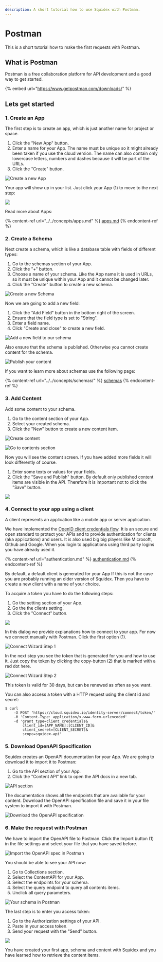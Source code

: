 ```yaml
---
description: A short tutorial how to use Squidex with Postman.
---
```


# Postman

This is a short tutorial how to make the first requests with Postman.

## What is Postman

Postman is a free collaboration platform for API development and a good way to get started.

{% embed url="https://www.getpostman.com/downloads/" %}

## Lets get started

### 1. Create an App

The first step is to create an app, which is just another name for project or space.

1. Click the "New App" button.
2. Enter a name for your App. The name must be unique so it might already been taken if you use the cloud version. The name can also contain only lowercase letters, numbers and dashes because it will be part of the URLs.
3. Click the "Create" button.

![Create a new App](<../../../.gitbook/assets/image (57) (2) (2) (2) (2) (2) (2) (1) (1) (1).png>)

Your app will show up in your list. Just click your App (1) to move to the next step:

![](<../../../.gitbook/assets/image (42).png>)

Read more about Apps:

{% content-ref url="../../concepts/apps.md" %}
[apps.md](../../concepts/apps.md)
{% endcontent-ref %}

### 2. Create a Schema

Next create a schema, which is like a database table with fields of different types:

1. Go to the schemas section of your App.
2. Click the "+" button.
3. Choose a name of your schema. Like the App name it is used in URLs, so it must be unique within your App and it cannot be changed later.
4. Click the "Create" button to create a new schema.

![Create a new Schema](<../../../.gitbook/assets/image (43) (1).png>)

Now we are going to add a new field:

1. Click the "Add Field" button in the bottom right of the screen.
2. Ensure that the field type is set to "String".
3. Enter a field name.
4. Click "Create and close" to create a new field.

![Add a new field to our schema](<../../../.gitbook/assets/image (69) (1).png>)

Also ensure that the schema is published. Otherwise you cannot create content for the schema.

![Publish your content](<../../../.gitbook/assets/image (45).png>)

If you want to learn more about schemas use the following page:

{% content-ref url="../../concepts/schemas/" %}
[schemas](../../concepts/schemas/)
{% endcontent-ref %}

### 3. Add Content

Add some content to your schema.

1. Go to the content section of your App.
2. Select your created schema.
3. Click the "New" button to create a new content item.

![Create content](<../../../.gitbook/assets/image (46).png>)

![Go to contents section](<../../../.gitbook/assets/contents (1).png>)

Now you will see the content screen. If you have added more fields it will look differently of course.

1. Enter some texts or values for your fields.
2. Click the "Save and Publish" button. By default only published content items are visible in the API. Therefore it is important not to click the "Save" button.

![](<../../../.gitbook/assets/image (47).png>)

### 4. Connect to your app using a client

A client represents an application like a mobile app or server application.

We have implemented the [OpenID client credentials flow](https://docs.axway.com/u/documentation/api\_gateway/7.5.3/webhelp\_portal\_oauth/Content/OAuthGuideTopics/oauth\_flows\_client\_credentials.). It is an secure and open standard to protect your APIs and to provide authentication for clients (aka applications) and users. It is also used big big players like Microsoft, Github and Google. When you login to applications using third party logins you have already used it.

{% content-ref url="authentication.md" %}
[authentication.md](authentication.md)
{% endcontent-ref %}

By default, a default client is generated for your App If this is not the case you are probably running an older version of Squidex. Then you have to create a new client with a name of your choice.

To acquire a token you have to do the following steps:

1. Go the setting section of your App.
2. Go the the clients setting.
3. Click the "Connect" button.

![](<../../../.gitbook/assets/image (65) (1) (1).png>)

In this dialog we provide explanations how to connect to your app. For now we connect manually with Postman. Click the first option (1).

![Connect Wizard Step 1](<../../../.gitbook/assets/image (48).png>)

In the next step you see the token that is generated for you and how to use it. Just copy the token by clicking the copy-button (2) that is marked with a red dot here.

![Connect Wizard Step 2](<../../../.gitbook/assets/image (49).png>)

This token is valid for 30 days, but can be renewed as often as you want.

You can also access a token with a HTTP request using the client id and secret:

```
$ curl
    -X POST 'https://cloud.squidex.io/identity-server/connect/token/' 
    -H 'Content-Type: application/x-www-form-urlencoded' 
    -d 'grant_type=client_credentials&
        client_id=[APP_NAME]:[CLIENT_ID]&
        client_secret=[CLIENT_SECRET]&
        scope=squidex-api'
```

### 5. Download OpenAPI Specification

Squidex creates an OpenAPI documentation for your App. We are going to download it to import it to Postman:

1. Go to the API section of your App.
2. Click the "Content API" link to open the API docs in a new tab.

![API section](<../../../.gitbook/assets/image (50).png>)

The documentation shows all the endpoints that are available for your content. Download the OpenAPI specification file and save it in your file system to import it with Postman.

![Download the OpenAPI specification](<../../../.gitbook/assets/image (51).png>)

### 6. Make the request with Postman

We have to import the OpenAPI file to Postman. Click the Import button (1) in the file settings and select your file that you have saved before.

![Import the OpenAPI spec in Postman](<../../../.gitbook/assets/image (53).png>)

You should be able to see your API now:

1. Go to Collections section.
2. Select the ContentAPI for your App.
3. Select the endpoints for your schema.
4. Select the query endpoint to query all contents items.
5. Unclick all query parameters.

![Your schema in Postman](<../../../.gitbook/assets/image (54).png>)

The last step is to enter you access token:

1. Go to the Authorization settings of your API.
2. Paste in your access token.
3. Send your request with the "Send" button.

![](<../../../.gitbook/assets/image (55).png>)

You have created your first app, schema and content with Squidex and you have learned how to retrieve the content items.
